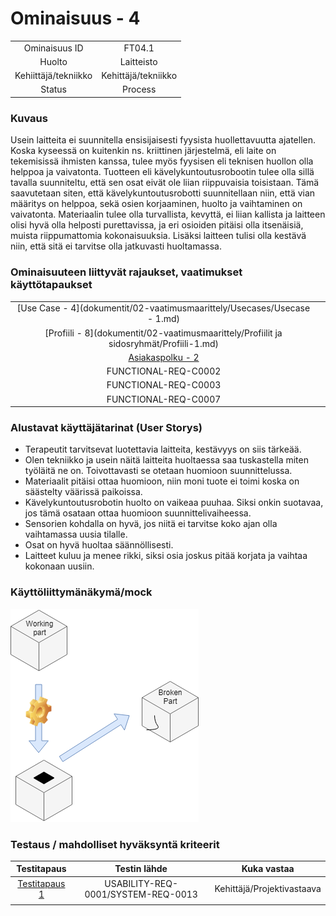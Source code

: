 # Ominaisuus - 4


| | |
|:-:|:-:|
| Ominaisuus ID | FT04.1 |
| Huolto | Laitteisto |
| Kehiittäjä/tekniikko | Kehittäjä/tekniikko |
| Status | Process |

### Kuvaus

Usein laitteita ei suunnitella ensisijaisesti fyysista huollettavuutta ajatellen.
Koska kyseessä on kuitenkin ns. kriittinen järjestelmä, eli laite on tekemisissä ihmisten kanssa, tulee myös fyysisen eli teknisen huollon olla helppoa ja vaivatonta.
Tuotteen eli kävelykuntoutusrobootin tulee olla sillä tavalla suunniteltu, että sen osat eivät ole liian riippuvaisia toisistaan.
Tämä saavutetaan siten, että kävelykuntoutusrobotti suunnitellaan niin, että vian määritys on helppoa, sekä osien korjaaminen, huolto ja vaihtaminen on vaivatonta.
Materiaalin tulee olla turvallista, kevyttä, ei liian kallista ja laitteen olisi hyvä olla helposti purettavissa,
ja eri osioiden pitäisi olla itsenäisiä, muista riippumattomia kokonaisuuksia. Lisäksi laitteen tulisi olla kestävä niin, että sitä ei tarvitse olla jatkuvasti huoltamassa.


### Ominaisuuteen liittyvät rajaukset, vaatimukset käyttötapaukset

| | |
|:-:|:-:|
| [Use Case - 4](dokumentit/02-vaatimusmaarittely/Usecases/Usecase - 1.md) | |
| [Profiili - 8](dokumentit/02-vaatimusmaarittely/Profiilit ja sidosryhmät/Profiili-1.md) | |
| [Asiakaspolku - 2](dokumentit/02-vaatimusmaarittely/kuvat/CustomerPath2.PNG) |  | 
| FUNCTIONAL-REQ-C0002 |  | 
| FUNCTIONAL-REQ-C0003 |  | 
| FUNCTIONAL-REQ-C0007 |  | 

### Alustavat käyttäjätarinat (User Storys)

* Terapeutit tarvitsevat luotettavia laitteita, kestävyys on siis tärkeää.
* Olen tekniikko ja usein näitä laitteita huoltaessa saa tuskastella miten työläitä ne on. Toivottavasti se otetaan huomioon suunnittelussa.
* Materiaalit pitäisi ottaa huomioon, niin moni tuote ei toimi koska on säästelty väärissä paikoissa.
* Kävelykuntoutusrobotin huolto on vaikeaa puuhaa. Siksi onkin suotavaa, jos tämä osataan ottaa huomioon suunnittelivaiheessa.
* Sensorien kohdalla on hyvä, jos niitä ei tarvitse koko ajan olla vaihtamassa uusia tilalle.
* Osat on hyvä huoltaa säännöllisesti.
* Laitteet kuluu ja menee rikki, siksi osia joskus pitää korjata ja vaihtaa kokonaan uusiin.

### Käyttöliittymänäkymä/mock 

![](dokumentit/02-vaatimusmaarittely/kuvat/ReplaceParts.PNG)

### Testaus / mahdolliset hyväksyntä kriteerit 

| Testitapaus  | Testin lähde  | Kuka vastaa  |
|:-: | :-:|:-:|
| [Testitapaus 1](dokumentit/02-vaatimusmaarittely/Hyväksyntätestit/Hyväksyntätesti-1.md)  | USABILITY-REQ-0001/SYSTEM-REQ-0013  | Kehittäjä/Projektivastaava |
| | |
